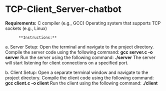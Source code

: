 # TCP-Client_Server-chatbot
**Requirements:**
C compiler (e.g., GCC)
Operating system that supports TCP sockets (e.g., Linux)

          **Instructions:**
          
a. Server Setup:
Open the terminal and navigate to the project directory.
Compile the server code using the following command:
**gcc server.c -o server**
Run the server using the following command:
**./server**
The server will start listening for client connections on a specified port.

b. Client Setup:
Open a separate terminal window and navigate to the project directory.
Compile the client code using the following command:
**gcc client.c -o client**
Run the client using the following command:
**./client**

